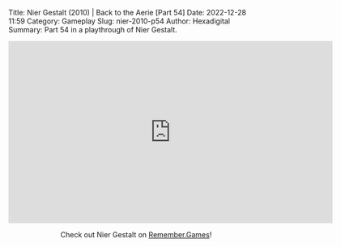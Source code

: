 Title: Nier Gestalt (2010) | Back to the Aerie [Part 54]
Date: 2022-12-28 11:59
Category: Gameplay
Slug: nier-2010-p54
Author: Hexadigital
Summary: Part 54 in a playthrough of Nier Gestalt.

<center><iframe src="https://www.youtube.com/embed/IIN9TzndCYc?feature=oembed" allow="accelerometer; autoplay; encrypted-media; gyroscope; picture-in-picture" width="640" height="360" frameborder="0"></iframe>

Check out Nier Gestalt on [Remember.Games](https://remember.games/game/2307/nier/)!</center>

